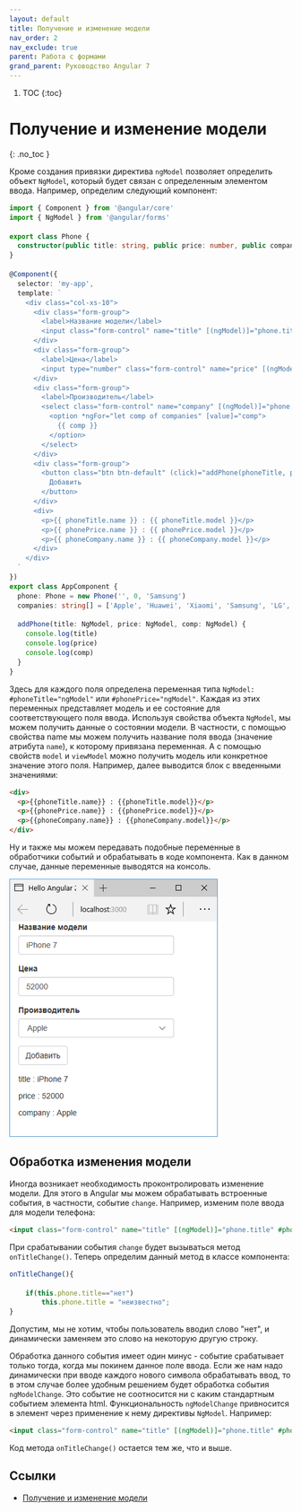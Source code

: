 ```yaml
---
layout: default
title: Получение и изменение модели
nav_order: 2
nav_exclude: true
parent: Работа с формами
grand_parent: Руководство Angular 7
---
```


<!-- prettier-ignore-start -->
1. TOC
{:toc}

# Получение и изменение модели
{: .no_toc }
<!-- prettier-ignore-end -->

Кроме создания привязки директива `ngModel` позволяет определить объект `NgModel`, который будет связан с определенным элементом ввода. Например, определим следующий компонент:

```typescript
import { Component } from '@angular/core'
import { NgModel } from '@angular/forms'

export class Phone {
  constructor(public title: string, public price: number, public company: string) {}
}

@Component({
  selector: 'my-app',
  template: `
    <div class="col-xs-10">
      <div class="form-group">
        <label>Название модели</label>
        <input class="form-control" name="title" [(ngModel)]="phone.title" #phoneTitle="ngModel" />
      </div>
      <div class="form-group">
        <label>Цена</label>
        <input type="number" class="form-control" name="price" [(ngModel)]="phone.price" #phonePrice="ngModel" />
      </div>
      <div class="form-group">
        <label>Производитель</label>
        <select class="form-control" name="company" [(ngModel)]="phone.company" #phoneCompany="ngModel">
          <option *ngFor="let comp of companies" [value]="comp">
            {{ comp }}
          </option>
        </select>
      </div>
      <div class="form-group">
        <button class="btn btn-default" (click)="addPhone(phoneTitle, phonePrice, phoneCompany)">
          Добавить
        </button>
      </div>
      <div>
        <p>{{ phoneTitle.name }} : {{ phoneTitle.model }}</p>
        <p>{{ phonePrice.name }} : {{ phonePrice.model }}</p>
        <p>{{ phoneCompany.name }} : {{ phoneCompany.model }}</p>
      </div>
    </div>
  `
})
export class AppComponent {
  phone: Phone = new Phone('', 0, 'Samsung')
  companies: string[] = ['Apple', 'Huawei', 'Xiaomi', 'Samsung', 'LG', 'Motorola', 'Alcatel']

  addPhone(title: NgModel, price: NgModel, comp: NgModel) {
    console.log(title)
    console.log(price)
    console.log(comp)
  }
}
```

Здесь для каждого поля определена переменная типа `NgModel: #phoneTitle="ngModel"` или `#phonePrice="ngModel"`. Каждая из этих переменных представляет модель и ее состояние для соответствующего поля ввода. Используя свойства объекта `NgModel`, мы можем получить данные о состоянии модели. В частности, с помощью свойства name мы можем получить название поля ввода (значение атрибута `name`), к которому привязана переменная. А с помощью свойств `model` и `viewModel` можно получить модель или конкретное значение этого поля. Например, далее выводится блок с введенными значениями:

```html
<div>
  <p>{{phoneTitle.name}} : {{phoneTitle.model}}</p>
  <p>{{phonePrice.name}} : {{phonePrice.model}}</p>
  <p>{{phoneCompany.name}} : {{phoneCompany.model}}</p>
</div>
```

Ну и также мы можем передавать подобные переменные в обработчики событий и обрабатывать в коде компонента. Как в данном случае, данные переменные выводятся на консоль.

![Скриншот проекта](model-1.png)

## Обработка изменения модели

Иногда возникает необходимость проконтролировать изменение модели. Для этого в Angular мы можем обрабатывать встроенные события, в частности, событие `change`. Например, изменим поле ввода для модели телефона:

```html
<input class="form-control" name="title" [(ngModel)]="phone.title" #phoneTitle="ngModel" (change)="onTitleChange()" />
```

При срабатывании события `change` будет вызываться метод `onTitleChange()`. Теперь определим данный метод в классе компонента:

```typescript
onTitleChange(){

    if(this.phone.title=="нет")
        this.phone.title = "неизвестно";
}
```

Допустим, мы не хотим, чтобы пользователь вводил слово "нет", и динамически заменяем это слово на некоторую другую строку.

Обработка данного события имеет один минус - событие срабатывает только тогда, когда мы покинем данное поле ввода. Если же нам надо динамически при вводе каждого нового символа обрабатывать ввод, то в этом случае более удобным решением будет обработка события `ngModelChange`. Это событие не соотносится ни с каким стандартным событием элемента html. Функциональность `ngModelChange` привносится в элемент через применение к нему директивы `NgModel`. Например:

```html
<input class="form-control" name="title" [(ngModel)]="phone.title" #phoneTitle="ngModel" (ngModelChange)="onTitleChange()" />
```

Код метода `onTitleChange()` остается тем же, что и выше.

## Ссылки

- [Получение и изменение модели](https://metanit.com/web/angular2/5.2.php)
